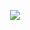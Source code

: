 <p align="center">
  <a href = "https://dirkwhoffmann.github.io/Peddle"><img src="https://dirkwhoffmann.github.io/Peddle/images/redirect.png"></a>
</p>
